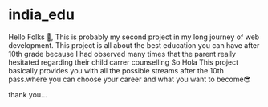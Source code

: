 # india_edu

Hello Folks 🤩, 
This is probably my second project in my long journey of web development. This 
project is all about the best education you can have after 10th grade because
I had observed many times that the parent really hesitated regarding their child
carrer counselling So Hola This project basically provides you with all the possible
streams after the 10th pass.where you can choose your career and what you want to become😎

thank you...
